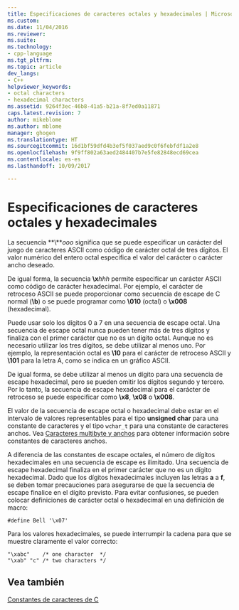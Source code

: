 ```yaml
---
title: Especificaciones de caracteres octales y hexadecimales | Microsoft Docs
ms.custom: 
ms.date: 11/04/2016
ms.reviewer: 
ms.suite: 
ms.technology:
- cpp-language
ms.tgt_pltfrm: 
ms.topic: article
dev_langs:
- C++
helpviewer_keywords:
- octal characters
- hexadecimal characters
ms.assetid: 9264f3ec-46b8-41a5-b21a-8f7ed0a11871
caps.latest.revision: 7
author: mikeblome
ms.author: mblome
manager: ghogen
ms.translationtype: HT
ms.sourcegitcommit: 16d1bf59dfd4b3ef5f037aed9c0f6febfdf1a2e8
ms.openlocfilehash: 9f9ff802a63aed2484407b7e5fe82848ecd69cea
ms.contentlocale: es-es
ms.lasthandoff: 10/09/2017

---
```

# <a name="octal-and-hexadecimal-character-specifications"></a>Especificaciones de caracteres octales y hexadecimales
La secuencia **\\***ooo* significa que se puede especificar un carácter del juego de caracteres ASCII como código de carácter octal de tres dígitos. El valor numérico del entero octal especifica el valor del carácter o carácter ancho deseado.  
  
 De igual forma, la secuencia **\x***hhh* permite especificar un carácter ASCII como código de carácter hexadecimal. Por ejemplo, el carácter de retroceso ASCII se puede proporcionar como secuencia de escape de C normal (**\b**) o se puede programar como **\010** (octal) o **\x008** (hexadecimal).  
  
 Puede usar solo los dígitos 0 a 7 en una secuencia de escape octal. Una secuencia de escape octal nunca pueden tener más de tres dígitos y finaliza con el primer carácter que no es un dígito octal. Aunque no es necesario utilizar los tres dígitos, se debe utilizar al menos uno. Por ejemplo, la representación octal es **\10** para el carácter de retroceso ASCII y **\101** para la letra A, como se indica en un gráfico ASCII.  
  
 De igual forma, se debe utilizar al menos un dígito para una secuencia de escape hexadecimal, pero se pueden omitir los dígitos segundo y tercero. Por lo tanto, la secuencia de escape hexadecimal para el carácter de retroceso se puede especificar como **\x8**, **\x08** o **\x008**.  
  
 El valor de la secuencia de escape octal o hexadecimal debe estar en el intervalo de valores representables para el tipo **unsigned char** para una constante de caracteres y el tipo `wchar_t` para una constante de caracteres anchos. Vea [Caracteres multibyte y anchos](../c-language/multibyte-and-wide-characters.md) para obtener información sobre constantes de caracteres anchos.  
  
 A diferencia de las constantes de escape octales, el número de dígitos hexadecimales en una secuencia de escape es ilimitado. Una secuencia de escape hexadecimal finaliza en el primer carácter que no es un dígito hexadecimal. Dado que los dígitos hexadecimales incluyen las letras **a** a **f**, se deben tomar precauciones para asegurarse de que la secuencia de escape finalice en el dígito previsto. Para evitar confusiones, se pueden colocar definiciones de carácter octal o hexadecimal en una definición de macro:  
  
```  
#define Bell '\x07'  
```  
  
 Para los valores hexadecimales, se puede interrumpir la cadena para que se muestre claramente el valor correcto:  
  
```  
"\xabc"    /* one character  */  
"\xab" "c" /* two characters */  
```  
  
## <a name="see-also"></a>Vea también  
 [Constantes de caracteres de C](../c-language/c-character-constants.md)
